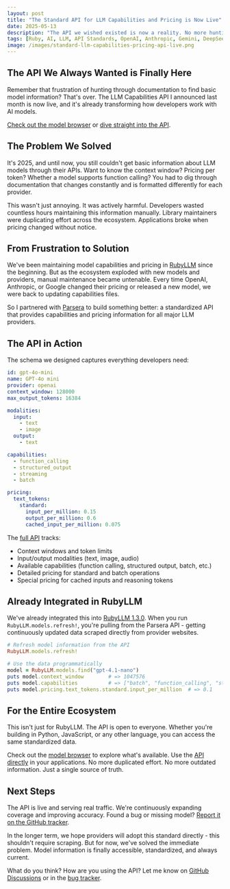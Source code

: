 ```yaml
---
layout: post
title: "The Standard API for LLM Capabilities and Pricing is Now Live"
date: 2025-05-13
description: "The API we wished existed is now a reality. No more hunting through docs for model information."
tags: [Ruby, AI, LLM, API Standards, OpenAI, Anthropic, Gemini, DeepSeek, Open Source, Parsera]
image: /images/standard-llm-capabilities-pricing-api-live.png
---
```


## The API We Always Wanted is Finally Here

Remember that frustration of hunting through documentation to find basic model information? That's over. The LLM Capabilities API I announced last month is now live, and it's already transforming how developers work with AI models.

[Check out the model browser](https://llmspecs.parsera.org/) or [dive straight into the API](http://api.parsera.org/v1/llm-specs).

## The Problem We Solved

It's 2025, and until now, you still couldn't get basic information about LLM models through their APIs. Want to know the context window? Pricing per token? Whether a model supports function calling? You had to dig through documentation that changes constantly and is formatted differently for each provider.

This wasn't just annoying. It was actively harmful. Developers wasted countless hours maintaining this information manually. Library maintainers were duplicating effort across the ecosystem. Applications broke when pricing changed without notice.

## From Frustration to Solution

We've been maintaining model capabilities and pricing in [RubyLLM][rubyllm] since the beginning. But as the ecosystem exploded with new models and providers, manual maintenance became untenable. Every time OpenAI, Anthropic, or Google changed their pricing or released a new model, we were back to updating capabilities files.

So I partnered with [Parsera][parsera] to build something better: a standardized API that provides capabilities and pricing information for all major LLM providers.

## The API in Action

The schema we designed captures everything developers need:

```yaml
id: gpt-4o-mini
name: GPT-4o mini
provider: openai
context_window: 128000
max_output_tokens: 16384

modalities:
  input:
    - text
    - image
  output:
    - text

capabilities:
  - function_calling
  - structured_output
  - streaming
  - batch

pricing:
  text_tokens:
    standard:
      input_per_million: 0.15
      output_per_million: 0.6
      cached_input_per_million: 0.075
```

The [full API](http://api.parsera.org/v1/llm-specs) tracks:
- Context windows and token limits
- Input/output modalities (text, image, audio)
- Available capabilities (function calling, structured output, batch, etc.)
- Detailed pricing for standard and batch operations
- Special pricing for cached inputs and reasoning tokens

## Already Integrated in RubyLLM

We've already integrated this into [RubyLLM 1.3.0][rubyllm-release]. When you run `RubyLLM.models.refresh!`, you're pulling from the Parsera API - getting continuously updated data scraped directly from provider websites.

```ruby
# Refresh model information from the API
RubyLLM.models.refresh!

# Use the data programmatically
model = RubyLLM.models.find("gpt-4.1-nano")
puts model.context_window        # => 1047576
puts model.capabilities          # => ["batch", "function_calling", "structured_output"]
puts model.pricing.text_tokens.standard.input_per_million  # => 0.1
```

## For the Entire Ecosystem

This isn't just for RubyLLM. The API is open to everyone. Whether you're building in Python, JavaScript, or any other language, you can access the same standardized data.

Check out the [model browser](https://llmspecs.parsera.org/) to explore what's available. Use the [API directly](http://api.parsera.org/v1/llm-specs) in your applications. No more duplicated effort. No more outdated information. Just a single source of truth.

## Next Steps

The API is live and serving real traffic. We're continuously expanding coverage and improving accuracy. Found a bug or missing model? [Report it on the GitHub tracker](https://github.com/parsera-labs/api-llm-specs/issues).

In the longer term, we hope providers will adopt this standard directly - this shouldn't require scraping. But for now, we've solved the immediate problem. Model information is finally accessible, standardized, and always current.

What do you think? How are you using the API? Let me know on [GitHub Discussions](https://github.com/crmne/ruby_llm/discussions) or in the [bug tracker](https://github.com/parsera-labs/api-llm-specs/issues).

[rubyllm]: https://rubyllm.com
[rubyllm-release]: /rubyllm-1-3
[parsera]: https://parsera.org